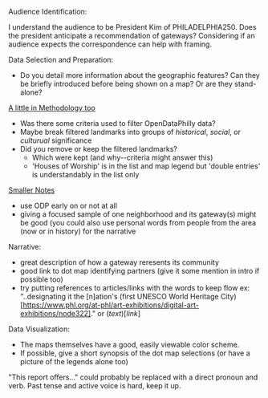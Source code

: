 
Audience Identification:

I understand the audience to be President Kim of PHILADELPHIA250. 
Does the president anticipate a recommendation of gateways?
Considering if an audience expects the correspondence can help with framing.

Data Selection and Preparation:

- Do you detail more information about the geographic features? Can they be briefly introduced before being shown on a map? Or are they stand-alone?

<ins>A little in Methodology too</ins>

- Was there some criteria used to filter OpenDataPhilly data?
- Maybe break filtered landmarks into groups of *historical*, *social*, or *culturual* significance
- Did you remove or keep the filtered landmarks?
	-	Which were kept (and why--criteria might answer this)
	-	'Houses of Worship' is in the list and map legend but 'double entries' is understandably in the list only

<ins>Smaller Notes</ins>

- use ODP early on or not at all
- giving a focused sample of one neighborhood and its gateway(s) might be good
(you could also use personal words from people from the area (now or in history) for the narrative

Narrative:

- great description of how a gateway reresents its community
- good link to dot map identifying partners (give it some mention in intro if possible too)
- try putting references to articles/links with the words to keep flow
ex: "..designating it the [n]ation's (first UNESCO World Heritage City)[https://www.phl.org/at-phl/art-exhibitions/digital-art-exhibitions/node322]."
or (*text*)[*link*]

Data Visualization:

- The maps themselves have a good, easily viewable color scheme.
- If possible, give a short synopsis of the dot map selections (or have a picture of the legends alone too)

"This report offers..." could probably be replaced with a direct pronoun and verb.
Past tense and active voice is hard, keep it up.

